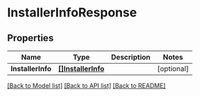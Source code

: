 # InstallerInfoResponse

## Properties

Name | Type | Description | Notes
------------ | ------------- | ------------- | -------------
**InstallerInfo** | [**[]InstallerInfo**](InstallerInfo.md) |  | [optional] 

[[Back to Model list]](../README.md#documentation-for-models) [[Back to API list]](../README.md#documentation-for-api-endpoints) [[Back to README]](../README.md)


